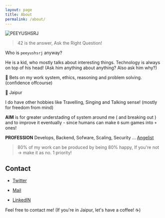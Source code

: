 ```yaml
---
layout: page
title: About
permalink: /about/
---
```


![PEEYUSHSRJ](https://pbs.twimg.com/profile_images/1329139223715217408/9uSwCIDv_200x200.jpg)

> 42 is the answer, Ask the Right Question!

Who is `peeyushsrj` anyway?

He is a kid, who mostly talks about interesting things. Technology is always on top of his head!
(Ask him anything about anything? Also ask him why?)

🌲 Bets on my work system, ethics, reasoning and problem solving. (confidence offcourse)

📍 Jaipur

I do have other hobbies like Travelling, Singing and Talking sense! (mostly for freedom from mind)

**AIM** is for greater understading of system around me ( and breaking out ) and 
to improve it eventually - since humans can make `0` sum games into `+` ones!

**PROFESSION** Develops, Backend, Sofware, Scaling, Security ... [Angelist](https://angel.co/u/peeyush-singh-1)
<!-- solving via trees, divide an conquery any problems around me-->


<!-- NEW PROJECTS PAGE -->
<!-- rEUSME SOON --> 
<!--I been uploading my utilites, which I been working from 2021 over here;

Here's is my list of software [utilities](http://fosting.in/), that you may find helpful.

Rest could be found in 

https://bitbucket.org/peeyushsrj/ (2012-2017)
https://github.com/peeyushsrj (2017-Present)

Also I been writing story about how a man travel back into the future. 

-->

> 80% of my work can be produced by being 80% happy, If you're not -> make it as no. 1 priority!

<!-- 

With his SHEER WILL to travel back,
he made people near him smarter,
leading back into the future. (zero sum games!)

-->

## Contact 

- [Twitter](https://twitter.com/peeyu5h)

- [Mail](mailto:peeyushsrj@gmail.com)

- [LinkedIN](http://linkedin.com/in/peeyushsrj)

Feel free to contact me! (If you're in Jaipur, let's have a coffee! ☕)
